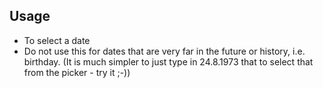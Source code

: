 ## Usage
* To select a date
* Do not use this for dates that are very far in the future or history, i.e. birthday. 
(It is much simpler to just type in 24.8.1973 that to select that from the picker - try it ;-))